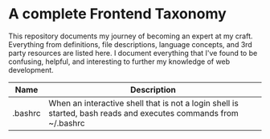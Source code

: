 A complete Frontend Taxonomy
============================
This repository documents my journey of becoming an expert at my craft. Everything from definitions, file descriptions, language concepts, and 3rd party resources are listed here. I document everything that I've found to be confusing, helpful, and interesting to further my knowledge of web development.

| Name | Description 								|
| --------------- | ----------- |
| .bashrc			| When an interactive shell that is not a login shell is started, bash reads and executes commands from ~/.bashrc |
